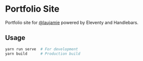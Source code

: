 # Portfolio Site

Portfolio site for [@laujamie](https://github.com/laujamie) powered by Eleventy and Handlebars.

## Usage

``` bash
yarn run serve  # For development
yarn build      # Production build
```
